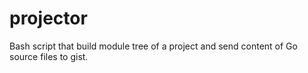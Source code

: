 # projector
Bash script that build module tree of a project and send content of Go source files to gist.
